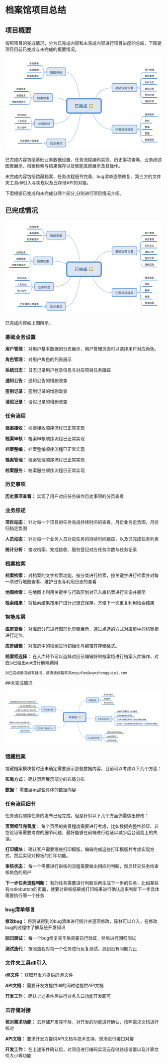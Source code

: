 # 档案馆项目总结


## 项目概要
按照项目的完成情况，分为已完成内容和未完成内容进行项目进度的总结，下图是项目目前已完成与未完成的概要情况。

![项目概要](https://github.com/vincemo/MyFile/blob/master/source/pic/%E5%B7%B2%E5%AE%8C%E6%88%90.png)

已完成内容包括基础业务数据设置、任务流程编码实现、历史事项查看、业务综述图表展示、档案检索与结果保存以及智能库房展示及其操作。

未完成内容包括馆藏档案、任务流程细节完善、bug清单逐项修复、第三方的文件夹工具dll引入与实现以及云存储API的对接。

下面根据已完成和未完成分两个部分,分别进行项目情况介绍。

## 已完成情况

![已完成情况说明](https://github.com/vincemo/MyFile/blob/master/source/pic/%E5%B7%B2%E5%AE%8C%E6%88%90.png)

已完成内容如上图所示。

### 基础业务设置

**用户管理：** 对用户基本数据的分页展示，用户管理页面可以选择用户对应角色。

**角色管理：** 对用户角色的列表展示

**系统日志：** 日志记录用户登录信息与对应项目任务跟踪

**通知公告：** 通知公告的增删改查

**签到记录：** 签到记录的增删改查

**请假记录：** 请假记录的增删改查

### 任务流程

**档案接收：** 档案接收顺序流程已正常实现

**档案审核：** 档案审核顺序流程已正常实现

**档案整编：** 档案整编顺序流程已正常实现

**档案管理：** 档案管理顺序流程已正常实现

**档案服务：** 档案服务顺序流程已正常实现

### 历史事项

**历史事项查看：** 实现了用户对应任务操作历史事项的分页查看

### 业务综述

**项目动态：** 针对每一个项目的任务完成持续时间的查看，月份业务走势图，月份归档走势图

**人员动态：** 针对每一个业务人员对应任务的持续时间跟踪，以及已完成任务列表

**统计分析：** 接收档案、完成接收、服务登记对应任务次数与任务记录

### 档案检索
**档案检索：** 对档案的文字检索功能，按分类进行检索，按关键字进行检索并对每一项进行地图查看、维护日志与利用日志的查看

**地图检索：** 在地图上利用关键字与行政区划对已入库档案进行查询并展示

**检索结果：** 将检索结果按用户进行记录式保存，方便下一次重复利用检索结果

### 智能库房
**库房查看：** 对库房分布进行图形化界面展示，通过点选的方式对库房中的档案柜进行定位。

**库房编辑：** 对库房中的档案进行初始化与编辑其存储格式。

**档案柜选择：** 在入库环节可以选择对应已编辑好的档案柜进行档案入库操作，对应js已给出api进行前端调用


`
对已完成情况如有疑问，请直接邮箱联系moyufan@wanzhongguiyi.com
`

##未完成情况

![未完成情况](https://github.com/vincemo/MyFile/blob/master/source/pic/%E6%9C%AA%E5%AE%8C%E6%88%90.png)

### 馆藏档案
馆藏档案模块暂时还未确定需要展示那些数据内容，目前可以考虑以下几个方面：

**布局方式：** 确认页面展示部分的布局分布

**数据：** 需要展示那些具体的数据内容

### 任务流程细节
任务流程顺序任务的发布已经完成，但是针对以下几个方面仍需做出修改：

**页面细节完善度：** 每个页面的完善程度需要进行考虑，比如数据完整性验证、非空验证等需要考虑的细节问题，最好能够在前端进行验证以减少后台流程上的失误。

**打印模块：** 确认客户需要哪些打印模版，编辑完成这些打印模版并考虑实现方式，然后实现对模板的打印功能。

**审核状态：** 每一个需要进行审核的流程需要做出相应的判断，然后转交任务给审核角色的用户

**下一步任务流程判断：** 有的任务需要进行判断后再生成下一步的任务，比如某些有radiobutton的页面，就要对审核结果或打印结果进行确认后来判断下一步具体需要执行哪一个任务

### bug清单修复
**修改bug：** 将测试得到的bug清单进行统计并逐项修改，陈林可以介入，在修改bug的过程中了解系统开发知识

**回归测试：** 每一个bug修复完毕后需要自行验证，然后进行回归测试

**测试迭代：** 按照流程对每一个任务进行反复测试，测到没有问题为止

### 文件夹工具dll引入
**dll文件：** 获取开发方提供的dll文件

**API文档：** 需要开发方提供dll的同时也提供API文档

**开发工作：** 确认上述条件后进行业务入口功能开发即可

### 云存储对接

**核对需求功能：** 云存储开发完毕后，对开发的功能进行确认，按照需求文档进行核对

**API文档：** 要求开发方提供API文档与技术支持，现场进行接口对接

**开发工作：** 在上述条件确认后，对项目进行编码实现云存储路径设置以及计算文件大小等功能


